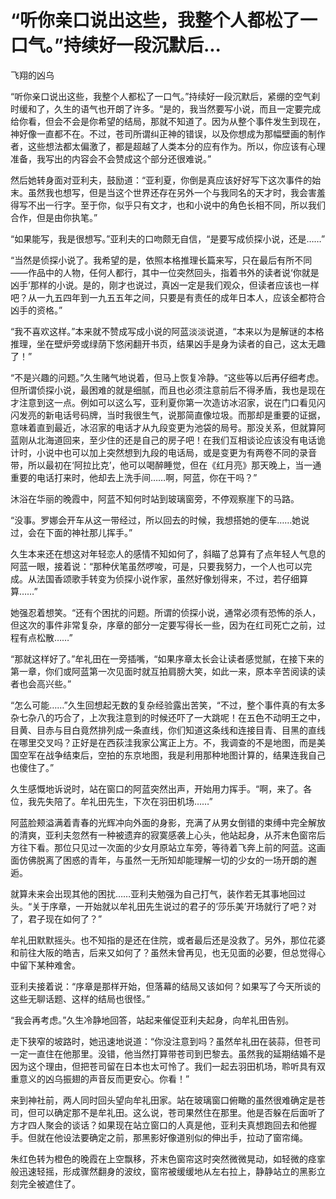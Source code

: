 # “听你亲口说出这些，我整个人都松了一口气。”持续好一段沉默后...

飞翔的凶乌

“听你亲口说出这些，我整个人都松了一口气。”持续好一段沉默后，紧绷的空气刹时缓和了，久生的语气也开朗了许多。“是的，我当然要写小说，而且一定要完成给你看，但会不会是你希望的结局，那就不知道了。因为从整个事件发生到现在，神好像一直都不在。不过，苍司所谓纠正神的错误，以及你想成为那幅壁画的制作者，这些想法都太偏激了，都是超越了人类本分的应有作为。所以，你应该有心理准备，我写出的内容会不会赞成这个部分还很难说。”

然后她转身面对亚利夫，鼓励道：“亚利夏，你倒是真应该好好写下这次事件的始末。虽然我也想写，但是当这个世界还存在另外一个与我同名的天才时，我会害羞得写不出一行字。至于你，似乎只有文才，也和小说中的角色长相不同，所以我们合作，但是由你执笔。”

“如果能写，我是很想写。”亚利夫的口吻颇无自信，“是要写成侦探小说，还是……”

“当然是侦探小说了。我希望的是，依照本格推理长篇来写，只在最后有所不同——作品中的人物，任何人都行，其中一位突然回头，指着书外的读者说‘你就是凶手’那样的小说。是的，刚才也说过，真凶一定是我们观众，但读者应该也一样吧？从一九五四年到一九五五年之间，只要是有责任的成年日本人，应该全都符合凶手的资格。”

“我不喜欢这样。”本来就不赞成写成小说的阿蓝淡淡说道，“本来以为是解谜的本格推理，坐在壁炉旁或绿荫下悠闲翻开书页，结果凶手是身为读者的自己，这太无趣了！”

“不是兴趣的问题。”久生赌气地说着，但马上恢复冷静。“这些等以后再仔细考虑。但所谓侦探小说，最困难的就是细腻，而且也必须注意前后不得矛盾，我也是现在才注意到这一点。例如可以这么写，亚利夏你第一次造访冰沼家，说在门口看见闪闪发亮的新电话号码牌，当时我很生气，说那简直像垃圾。而那却是重要的证据，意味着直到最近，冰沼家的电话才从九段变更为池袋的局号。那没关系，但就算阿蓝刚从北海道回来，至少住的还是自己的房子吧！在我们互相谈论应该没有电话诡计时，小说中也可以加上突然想到九段的电话局，或是变更为有两卷不同的录音带，所以最初在‘阿拉比克’，他可以喝醉睡觉，但在《红月亮》那天晚上，当一通重要的电话打来时，他却去上洗手间……啊，阿蓝，你在干吗？”

沐浴在华丽的晚霞中，阿蓝不知何时站到玻璃窗旁，不停观察崖下的马路。

“没事。罗娜会开车从这一带经过，所以回去的时候，我想搭她的便车……她说过，会在下面的神社那儿挥手。”

久生本来还在想这对年轻恋人的感情不知如何了，斜瞄了总算有了点年轻人气息的阿蓝一眼，接着说：“那种伏笔虽然啰唆，可是，只要我努力，一个人也可以完成。从法国香颂歌手转变为侦探小说作家，虽然好像划得来，不过，若仔细算算……”

她强忍着想笑。“还有个困扰的问题。所谓的侦探小说，通常必须有恐怖的杀人，但这次的事件非常复杂，序章的部分一定要写得长一些，因为在红司死亡之前，过程有点松散……”

“那就这样好了。”牟礼田在一旁插嘴，“如果序章太长会让读者感觉腻，在接下来的第一章，你们或阿蓝第一次见面时就互拍肩膀大笑，如此一来，原本辛苦阅读的读者也会高兴些。”

“怎么可能……”久生回想起无数的复杂经验露出苦笑，“不过，整个事件真的有太多杂七杂八的巧合了，上次我注意到的时候还吓了一大跳呢！在五色不动明王之中，目黄、目赤与目白竟然排列成一条直线，你们知道这条线和连接目青、目黑的直线在哪里交叉吗？正好是在西荻洼我家公寓正上方。不，我调查的不是地图，而是美国空军在战争结束后，空拍的东京地图，我是利用那种地图计算的，结果连我自己也傻住了。”

久生感慨地诉说时，站在窗口的阿蓝突然出声，开始用力挥手。“啊，来了。各位，我先失陪了。牟礼田先生，下次在羽田机场……”

阿蓝脸颊溢满着青春的光辉冲向外面的身影，充满了从男女倒错的束缚中完全解放的清爽，亚利夫忽然有一种被遗弃的寂寞感袭上心头，他站起身，从芥末色窗帘后方往下看。那位只见过一次面的少女月原站立车旁，等待着飞奔上前的阿蓝。这画面仿佛脱离了困惑的青年，与虽然一无所知却能理解一切的少女的一场开朗的邂逅。

就算未来会出现其他的困扰……亚利夫勉强为自己打气，装作若无其事地回过头。“关于序章，一开始就以牟礼田先生说过的君子的‘莎乐美’开场就行了吧？对了，君子现在如何了？”

牟礼田默默摇头。也不知指的是还在住院，或者最后还是没救了。另外，那位花婆和前往大阪的皓吉，后来又如何了？虽然未曾再见，也无见面的必要，但总觉得心中留下某种难舍。

亚利夫接着说：“序章是那样开始，但落幕的结局又该如何？如果写了今天所谈的这些无聊话题、这样的结局也很怪。”

“我会再考虑。”久生冷静地回答，站起来催促亚利夫起身，向牟礼田告别。

走下狭窄的坡路时，她迅速地说道：“你没注意到吗？虽然牟礼田在装蒜，但苍司一定一直住在他那里。没错，他当然打算带苍司到巴黎去。虽然我的延期结婚不是因为这个理由，但把苍司留在日本也太可怜了。我们一起去羽田机场，聆听具有双重意义的凶乌振翅的声音反而更安心。你看！”

来到神社前，两人同时回头望向牟礼田家。站在玻璃窗口俯瞰的虽然很难确定是苍司，但可以确定那不是牟礼田。这么说，苍司果然住在那里。他是否躲在后面听了方才四人聚会的谈话？如果现在站立窗口的人真是他，亚利夫真想跑回去和他握手。但就在他设法要确定之前，那黑影好像道别似的伸出手，拉动了窗帘绳。

朱红色转为橙色的晚霞在上空飘移，芥末色窗帘这时突然微微晃动，如轻微的痉挛般迅速轻摇，形成骤然翻身的波纹，窗帘被缓缓地从左右拉上，静静站立的黑影立刻完全被遮住了。